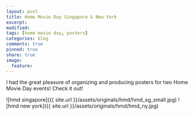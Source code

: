 ```yaml
---
layout: post
title: Home Movie Day Singapore & New York
excerpt:
modified:
tags: [home movie day, posters]
categories: blog
comments: true
pinned: true
share: true
image:
  feature:
---
```


I had the great pleasure of organizing and producing posters for two Home Movie Day events! Check it out!

![hmd singapore]({{ site.url }}/assets/originals/hmd/hmd_sg_small.jpg)
![hmd new york]({{ site.url }}/assets/originals/hmd/hmd_ny.jpg)
